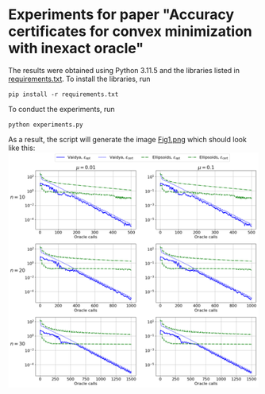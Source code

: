 # Experiments for paper "Accuracy certificates for convex minimization with inexact oracle"
The results were obtained using Python 3.11.5 and the libraries listed in [requirements.txt](requirements.txt).
To install the libraries, run
```
pip install -r requirements.txt
```
To conduct the experiments, run
```
python experiments.py
```
As a result, the script will generate the image [Fig1.png](Fig1.png) which should look like this:
![](Fig1.png)
